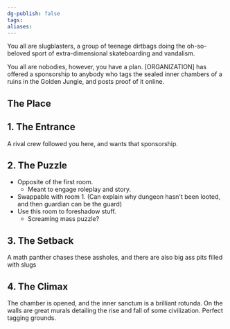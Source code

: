 ```yaml
---
dg-publish: false
tags:
aliases:
---
```

You all are slugblasters, a group of teenage dirtbags doing the oh-so-beloved sport of extra-dimensional skateboarding and vandalism. 

You all are nobodies, however, you have a plan. [ORGANIZATION] has offered a sponsorship to anybody who tags the sealed inner chambers of a ruins in the Golden Jungle, and posts proof of it online.

## The Place

## 1. The Entrance
A rival crew followed you here, and wants that sponsorship. 

## 2. The Puzzle
- Opposite of the first room.
	- Meant to engage roleplay and story.
- Swappable with room 1. (Can explain why dungeon hasn't been looted, and then guardian can be the guard)
- Use this room to foreshadow stuff.
	- Screaming mass puzzle?

## 3. The Setback
A math panther chases these assholes, and there are also big ass pits filled with slugs

## 4. The Climax
The chamber is opened, and the inner sanctum is a brilliant rotunda. On the walls are great murals detailing the rise and fall of some civilization. Perfect tagging grounds.
